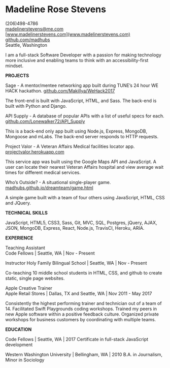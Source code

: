 
# **Madeline Rose Stevens**

(206)498-4786    
madelinerstevens@me.com   
[www.madelinerstevens.com](www.madelinerstevens.com)  
[github.com/madhubs](https://github.com/madhubs)  
Seattle, Washington  


I am a full-stack Software Developer with a passion for making technology more inclusive and enabling teams to think with an accessibility-first mindset. 

**PROJECTS**

Sage - A mentor/mentee networking app built during TUNE’s 24 hour WE HACK hackathon. 
[github.com/Makillya/WeHack2017](github.com/Makillya/WeHack2017)

The front-end is built with JavaScript, HTML, and Sass. The back-end is built with Python and Django. 

API Supply - A database of popular APIs with a list of useful specs for each.
[github.com/Lonewalker72/API_Supply](github.com/Lonewalker72/API_Supply)

This is a back-end only app built using Node.js, Express, MongoDB, Mongoose and mLabs. The back-end server responds to HTTP requests.

Project Valor - A Veteran Affairs Medical facilities locator app.
[projectvalor.herokuapp.com](projectvalor.herokuapp.com/)

This service app was built using the Google Maps API and JavaScript. A user can locate their nearest Veteran Affairs hospital and view average wait times for different medical services.

Who’s Outside? - A situational single-player game.
[madhubs.github.io/dreamteam/game.html](madhubs.github.io/dreamteam/game.html)

A simple game built with a team of four others using JavaScript, HTML, CSS and JQuery. 

**TECHNICAL SKILLS**

JavaScript, HTML5, CSS3, Sass, Git, MVC, SQL, Postgres, jQuery, AJAX, JSON, MongoDB, Express, React, Node.js, TravisCI, Heroku, ARIA.

**EXPERIENCE**

Teaching Assistant  
Code Fellows | Seattle, WA | Nov - Present 

Instructor 
Holy Family Bilingual School | Seattle, WA | Nov - Present 

Co-teaching 10 middle school students in HTML, CSS, and github to create static, single page websites.

Apple Creative Trainer  
Apple Retail Stores | Dallas, TX and Seattle, WA | Nov 2011 - May 2017

Consistently the highest performing trainer and technician out of a team of 14.
Facilitated Swift Playgrounds coding workshops.
Trained my peers in new Apple software within a positive feedback culture.
Organized private workshops for business customers by coordinating with multiple teams.

**EDUCATION**

Code Fellows | Seattle, WA | 2017
Certificate in full-stack JavaScript development 

Western Washington University | Bellingham, WA | 2010
B.A. in Journalism, Minor in Sociology

